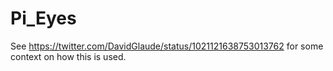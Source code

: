 # Pi_Eyes

See https://twitter.com/DavidGlaude/status/1021121638753013762 for some context on how this is used.
